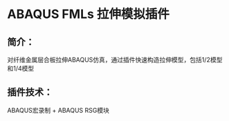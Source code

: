 # ABAQUS FMLs 拉伸模拟插件
## 简介：
对纤维金属层合板拉伸ABAQUS仿真，通过插件快速构造拉伸模型，包括1/2模型和1/4模型

## 插件技术：
ABAQUS宏录制 + ABAQUS RSG模块
